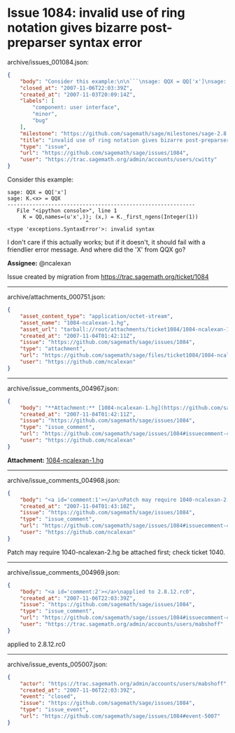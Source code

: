 # Issue 1084: invalid use of ring notation gives bizarre post-preparser syntax error

archive/issues_001084.json:
```json
{
    "body": "Consider this example:\n\n```\nsage: QQX = QQ['x']\nsage: K.<x> = QQX\n------------------------------------------------------------\n   File \"<ipython console>\", line 1\n     K = QQ,names=(u'x',)); (x,) = K._first_ngens(Integer(1))\n                         ^\n<type 'exceptions.SyntaxError'>: invalid syntax\n```\n\nI don't care if this actually works; but if it doesn't, it should fail with a friendlier error message.  And where did the 'X' from QQX go?\n\n**Assignee:** @ncalexan\n\nIssue created by migration from https://trac.sagemath.org/ticket/1084\n\n",
    "closed_at": "2007-11-06T22:03:39Z",
    "created_at": "2007-11-03T20:09:14Z",
    "labels": [
        "component: user interface",
        "minor",
        "bug"
    ],
    "milestone": "https://github.com/sagemath/sage/milestones/sage-2.8.12",
    "title": "invalid use of ring notation gives bizarre post-preparser syntax error",
    "type": "issue",
    "url": "https://github.com/sagemath/sage/issues/1084",
    "user": "https://trac.sagemath.org/admin/accounts/users/cwitty"
}
```
Consider this example:

```
sage: QQX = QQ['x']
sage: K.<x> = QQX
------------------------------------------------------------
   File "<ipython console>", line 1
     K = QQ,names=(u'x',)); (x,) = K._first_ngens(Integer(1))
                         ^
<type 'exceptions.SyntaxError'>: invalid syntax
```

I don't care if this actually works; but if it doesn't, it should fail with a friendlier error message.  And where did the 'X' from QQX go?

**Assignee:** @ncalexan

Issue created by migration from https://trac.sagemath.org/ticket/1084





---

archive/attachments_000751.json:
```json
{
    "asset_content_type": "application/octet-stream",
    "asset_name": "1084-ncalexan-1.hg",
    "asset_url": "tarball://root/attachments/ticket1084/1084-ncalexan-1.hg",
    "created_at": "2007-11-04T01:42:11Z",
    "issue": "https://github.com/sagemath/sage/issues/1084",
    "type": "attachment",
    "url": "https://github.com/sagemath/sage/files/ticket1084/1084-ncalexan-1.hg",
    "user": "https://github.com/ncalexan"
}
```



---

archive/issue_comments_004967.json:
```json
{
    "body": "**Attachment:** [1084-ncalexan-1.hg](https://github.com/sagemath/sage/files/ticket1084/1084-ncalexan-1.hg)",
    "created_at": "2007-11-04T01:42:11Z",
    "issue": "https://github.com/sagemath/sage/issues/1084",
    "type": "issue_comment",
    "url": "https://github.com/sagemath/sage/issues/1084#issuecomment-4967",
    "user": "https://github.com/ncalexan"
}
```

**Attachment:** [1084-ncalexan-1.hg](https://github.com/sagemath/sage/files/ticket1084/1084-ncalexan-1.hg)



---

archive/issue_comments_004968.json:
```json
{
    "body": "<a id='comment:1'></a>\nPatch may require 1040-ncalexan-2.hg be attached first; check ticket 1040.",
    "created_at": "2007-11-04T01:43:10Z",
    "issue": "https://github.com/sagemath/sage/issues/1084",
    "type": "issue_comment",
    "url": "https://github.com/sagemath/sage/issues/1084#issuecomment-4968",
    "user": "https://github.com/ncalexan"
}
```

<a id='comment:1'></a>
Patch may require 1040-ncalexan-2.hg be attached first; check ticket 1040.



---

archive/issue_comments_004969.json:
```json
{
    "body": "<a id='comment:2'></a>\napplied to 2.8.12.rc0",
    "created_at": "2007-11-06T22:03:39Z",
    "issue": "https://github.com/sagemath/sage/issues/1084",
    "type": "issue_comment",
    "url": "https://github.com/sagemath/sage/issues/1084#issuecomment-4969",
    "user": "https://trac.sagemath.org/admin/accounts/users/mabshoff"
}
```

<a id='comment:2'></a>
applied to 2.8.12.rc0



---

archive/issue_events_005007.json:
```json
{
    "actor": "https://trac.sagemath.org/admin/accounts/users/mabshoff",
    "created_at": "2007-11-06T22:03:39Z",
    "event": "closed",
    "issue": "https://github.com/sagemath/sage/issues/1084",
    "type": "issue_event",
    "url": "https://github.com/sagemath/sage/issues/1084#event-5007"
}
```
